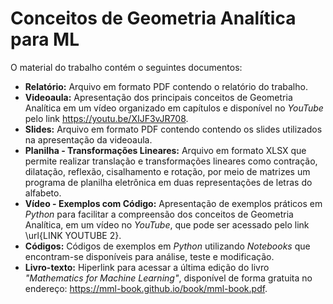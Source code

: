 # Conceitos de Geometria Analítica para ML
O material do trabalho contém o seguintes documentos:

* **Relatório:** Arquivo em formato PDF contendo o relatório do trabalho.
* **Videoaula:** Apresentação dos principais conceitos de Geometria Analítica em um vídeo organizado em capítulos e disponível no *YouTube* pelo link https://youtu.be/XIJF3vJR708.
* **Slides:** Arquivo em formato PDF contendo contendo os slides utilizados na apresentação da videoaula.
* **Planilha - Transformações Lineares:** Arquivo em formato XLSX que permite realizar translação e transformações lineares como contração, dilatação, reflexão, cisalhamento e rotação, por meio de matrizes um programa de planilha eletrônica em duas representações de letras do alfabeto.
* **Vídeo - Exemplos com Código:** Apresentação de exemplos práticos em *Python* para facilitar a compreensão dos conceitos de Geometria Analítica, em um vídeo no *YouTube*, que pode ser acessado pelo link \url{LINK YOUTUBE 2}.
* **Códigos:** Códigos de exemplos em *Python* utilizando *Notebooks* que encontram-se disponíveis para análise, teste e modificação.
*  **Livro-texto:** Hiperlink para acessar a última edição do livro *"Mathematics for Machine Learning"*, disponível de forma gratuita no endereço: https://mml-book.github.io/book/mml-book.pdf. 
